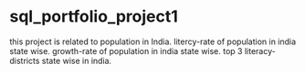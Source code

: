 # sql_portfolio_project1
this project is related to population in India.
litercy-rate of population in india state wise.
growth-rate of population in india state wise.
top 3 literacy-districts state wise in india.
